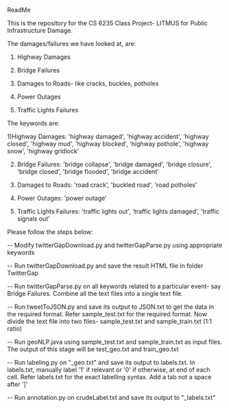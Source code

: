 ReadMe

This is the repository for the CS 6235 Class Project- LITMUS for Public Infrastructure Damage.

The damages/failures we have looked at, are:

1) Highway Damages

2) Bridge Failures

3) Damages to Roads- like cracks, buckles, potholes

4) Power Outages

5) Traffic Lights Failures

The keywords are:

1)Highway Damages: 'highway damaged', 'highway accident', 'highway closed', 'highway mud', 'highway blocked', 'highway pothole', 'highway snow', 'highway gridlock'

2) Bridge Failures: 'bridge collapse', 'bridge damaged', 'bridge closure', 'bridge closed', 'bridge flooded', 'bridge accident'

3) Damages to Roads: 'road crack', 'buckled road', 'road potholes'

4) Power Outages: 'power outage'

5) Traffic Lights Failures: 'traffic lights out', 'traffic lights damaged', 'traffic signals out'

Please follow the steps below:

-- Modify twitterGapDownload.py and twitterGapParse.py using appropriate keywords

-- Run twitterGapDownload.py and save the result HTML file in folder TwitterGap

-- Run twitterGapParse.py on all keywords related to a particular event- say Bridge Failures. Combine all the text files into a single text file.

-- Run tweetToJSON.py and save its output to JSON.txt to get the data in the required format. Refer sample_test.txt for the required format. Now divide the text file into two files- sample_test.txt and sample_train.txt (1:1 ratio)

-- Run geoNLP.java using sample_test.txt and sample_train.txt as input files. The output of this stage will be test_geo.txt and train_geo.txt

-- Run labeling.py on "<name>_geo.txt" and save its output to labels.txt. In labels.txt, manually label '1' if relevant or '0' if otherwise, at end of each cell. Refer labels.txt for the exact labelling syntax. Add a tab not a space after ']'

-- Run annotation.py on crudeLabel.txt and save its output to "<name>_labels.txt"
